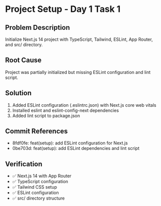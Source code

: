 # Project Setup - Day 1 Task 1

## Problem Description
Initialize Next.js 14 project with TypeScript, Tailwind, ESLint, App Router, and src/ directory.

## Root Cause
Project was partially initialized but missing ESLint configuration and lint script.

## Solution
1. Added ESLint configuration (.eslintrc.json) with Next.js core web vitals
2. Installed eslint and eslint-config-next dependencies
3. Added lint script to package.json

## Commit References
- 8fdf0fe: feat(setup): add ESLint configuration for Next.js
- 0be703d: feat(setup): add ESLint dependencies and lint script

## Verification
- ✅ Next.js 14 with App Router
- ✅ TypeScript configuration
- ✅ Tailwind CSS setup
- ✅ ESLint configuration
- ✅ src/ directory structure
